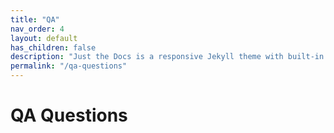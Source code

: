 ```yaml
---
title: "QA"
nav_order: 4
layout: default
has_children: false
description: "Just the Docs is a responsive Jekyll theme with built-in search that is easily customizable and hosted on GitHub Pages."
permalink: "/qa-questions"
---
```



# QA Questions





